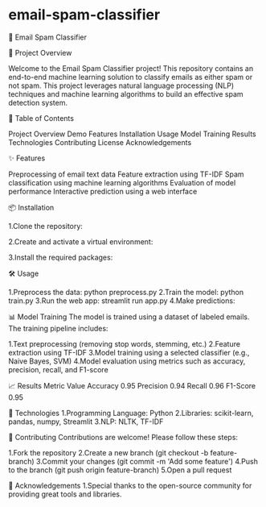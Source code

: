 # email-spam-classifier

📧 Email Spam Classifier

🚀 Project Overview

Welcome to the Email Spam Classifier project! This repository contains an end-to-end machine learning solution to classify emails as either spam or not spam. This project leverages natural language processing (NLP) techniques and machine learning algorithms to build an effective spam detection system.

📑 Table of Contents

Project Overview
Demo
Features
Installation
Usage
Model Training
Results
Technologies
Contributing
License
Acknowledgements

✨ Features

Preprocessing of email text data
Feature extraction using TF-IDF
Spam classification using machine learning algorithms
Evaluation of model performance
Interactive prediction using a web interface

📦 Installation

1.Clone the repository:

2.Create and activate a virtual environment:

3.Install the required packages:

🛠️ Usage

1.Preprocess the data:
python preprocess.py
2.Train the model:
python train.py
3.Run the web app:
streamlit run app.py
4.Make predictions:

📊 Model Training
The model is trained using a dataset of labeled emails. The training pipeline includes:

1.Text preprocessing (removing stop words, stemming, etc.)
2.Feature extraction using TF-IDF
3.Model training using a selected classifier (e.g., Naive Bayes, SVM)
4.Model evaluation using metrics such as accuracy, precision, recall, and F1-score

📈 Results
Metric Value
Accuracy 0.95
Precision 0.94
Recall 0.96
F1-Score 0.95

🧰 Technologies
1.Programming Language: Python
2.Libraries: scikit-learn, pandas, numpy, Streamlit
3.NLP: NLTK, TF-IDF

🤝 Contributing
Contributions are welcome! Please follow these steps:

1.Fork the repository
2.Create a new branch (git checkout -b feature-branch)
3.Commit your changes (git commit -m 'Add some feature')
4.Push to the branch (git push origin feature-branch)
5.Open a pull request

🙏 Acknowledgements
1.Special thanks to the open-source community for providing great tools and libraries.
